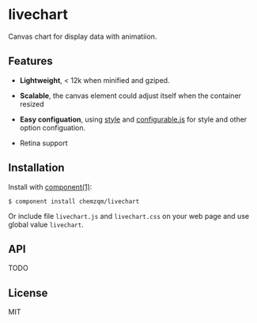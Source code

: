 
# livechart

  Canvas chart for display data with animatiion.

## Features

* **Lightweight**, < 12k when minified and gziped.

* **Scalable**, the canvas element could adjust itself when the container resized

* **Easy configuation**, using [style](https://github.com/component/style) and [configurable.js](https://github.com/visionmedia/configurable.js) for style and other option configuation.

* Retina support

## Installation

  Install with [component(1)](http://component.io):

    $ component install chemzqm/livechart

  Or include file `livechart.js` and `livechart.css` on your web page and use global value `livechart`.

## API

TODO

## License

  MIT
